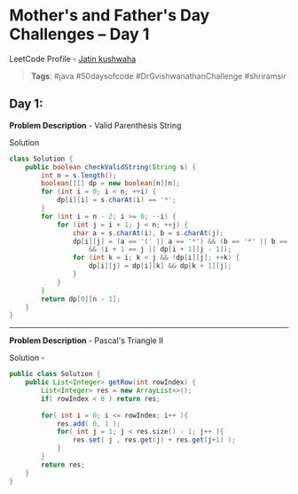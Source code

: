 
# Mother's and Father's Day Challenges – Day 1
LeetCode Profile -  [Jatin kushwaha](https://leetcode.com/u/Jatin_kushwaha/) <br>
> **Tags**: #java #50daysofcode #DrGvishwanathanChallenge #shriramsir

##  Day 1:
**Problem Description** - Valid Parenthesis String

Solution
```java
class Solution {
    public boolean checkValidString(String s) {
        int n = s.length();
        boolean[][] dp = new boolean[n][n];
        for (int i = 0; i < n; ++i) {
            dp[i][i] = s.charAt(i) == '*';
        }
        for (int i = n - 2; i >= 0; --i) {
            for (int j = i + 1; j < n; ++j) {
                char a = s.charAt(i), b = s.charAt(j);
                dp[i][j] = (a == '(' || a == '*') && (b == '*' || b == ')')
                    && (i + 1 == j || dp[i + 1][j - 1]);
                for (int k = i; k < j && !dp[i][j]; ++k) {
                    dp[i][j] = dp[i][k] && dp[k + 1][j];
                }
            }
        }
        return dp[0][n - 1];
    }
}
```

---

**Problem Description** - Pascal's Triangle II

Solution - 
```java
public class Solution {
    public List<Integer> getRow(int rowIndex) {
        List<Integer> res = new ArrayList<>();
        if( rowIndex < 0 ) return res;
        
        for( int i = 0; i <= rowIndex; i++ ){
            res.add( 0, 1 );
            for( int j = 1; j < res.size() - 1; j++ ){
                res.set( j , res.get(j) + res.get(j+1) );
            }
        }
        return res;
    }
}
```
